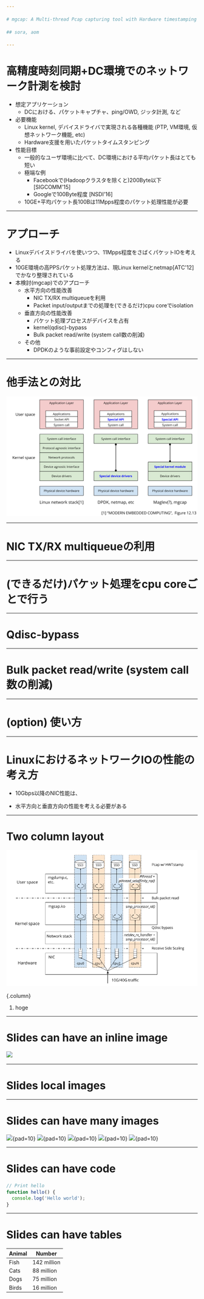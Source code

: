 ```yaml
---

# mgcap: A Multi-thread Pcap capturing tool with Hardware timestamping

## sora, aom

---
```


# 高精度時刻同期+DC環境でのネットワーク計測を検討

* 想定アプリケーション
  - DCにおける、パケットキャプチャ、ping/OWD, ジッタ計測, など
* 必要機能
  - Linux kernel, デバイスドライバで実現される各種機能 (PTP, VM環境, 仮想ネットワーク機能, etc)
  - Hardware支援を用いたパケットタイムスタンピング
* 性能目標
  - 一般的なユーザ環境に比べて、DC環境における平均パケット長はとても短い
  - 極端な例
    * Facebookで(Hadoopクラスタを除くと)200Byte以下 \[SIGCOMM'15\]
    * Googleで100Byte程度 \[NSDI'16\]
  - 10GE+平均パケット長100Bは11Mpps程度のパケット処理性能が必要

---

# アプローチ

* Linuxデバイスドライバを使いつつ、11Mpps程度をさばくパケットIOを考える
* 10GE環境の高PPSパケット処理方法は、現Linux kernelとnetmap\[ATC'12\]でかなり整理されている
* 本検討(mgcap)でのアプローチ
  - 水平方向の性能改善
    * NIC TX/RX multiqueueを利用
    * Packet input/outputまでの処理を(できるだけ)cpu coreでisolation
  - 垂直方向の性能改善
    * パケット処理プロセスがデバイスを占有
    * kernel(qdisc)-bypass
    * Bulk packet read/write (system call数の削減)
  - その他
    * DPDKのような事前設定やコンフィグはしない
---

# 他手法との対比

![](https://raw.githubusercontent.com/sora/slide/master/iij_201611/images/approach.png)

---

# NIC TX/RX multiqueueの利用

---

# (できるだけ)パケット処理をcpu coreごとで行う

---

# Qdisc-bypass

---

# Bulk packet read/write (system call数の削減)

---

# (option) 使い方

---
# LinuxにおけるネットワークIOの性能の考え方

* 10Gbps以降のNIC性能は、

* 水平方向と垂直方向の性能を考える必要がある

---

# Two column layout

![](https://raw.githubusercontent.com/sora/slide/master/iij_201611/images/overview.png)

{.column}

1. hoge

---

# Slides can have an inline image

![](https://source.unsplash.com/WLUHO9A_xik/1600x900)

---

# Slides local images

---

# Slides can have many images

![](https://www.gstatic.com/images/branding/product/2x/drive_36dp.png){pad=10}
![](https://www.gstatic.com/images/branding/product/2x/docs_36dp.png){pad=10}
![](https://www.gstatic.com/images/branding/product/2x/sheets_36dp.png){pad=10}
![](https://www.gstatic.com/images/branding/product/2x/slides_36dp.png){pad=10}
![](https://www.gstatic.com/images/branding/product/2x/forms_36dp.png){pad=10}

---

# Slides can have code

```javascript
// Print hello
function hello() {
  console.log('Hello world');
}
```

---
# Slides can have tables

Animal | Number
-------|--------
Fish   | 142 million
Cats   | 88 million
Dogs   | 75 million
Birds  | 16 million

